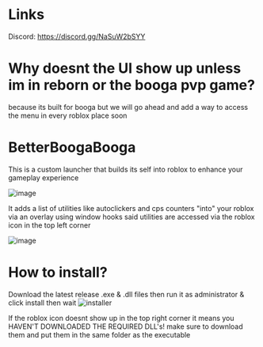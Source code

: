 # Links
Discord: https://discord.gg/NaSuW2bSYY

# Why doesnt the UI show up unless im in reborn or the booga pvp game?
because its built for booga but we will go ahead and add a way to access the menu in every roblox place soon

# BetterBoogaBooga

This is a custom launcher that builds its self into roblox to enhance your gameplay experience

![image](https://user-images.githubusercontent.com/83557555/200167042-508f5966-6544-416b-aa7c-a22b5b25ca2e.png)

It adds a list of utilities like autoclickers and cps counters "into" your roblox via an overlay using window hooks
said utilities are accessed via the roblox icon in the top left corner

![image](https://user-images.githubusercontent.com/83557555/200167056-e6900475-b521-4dc9-90d1-b3535c93fce8.png)

# How to install?
Download the latest release .exe & .dll files then run it as administrator & click install then wait
![installer](https://user-images.githubusercontent.com/83557555/200166856-4bf6e3be-4af3-4d42-898c-b345269ae6f8.png)

If the roblox icon doesnt show up in the top right corner it means you HAVEN'T DOWNLOADED THE REQUIRED DLL's!
make sure to download them and put them in the same folder as the executable
